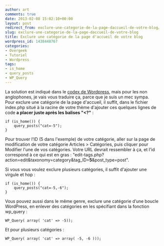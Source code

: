 ```yaml
---
author: art
comments: true
date: 2013-02-08 15:02:10+00:00
layout: post
redirect_from: exclure-une-categorie-de-la-page-daccueil-de-votre-blog/
slug: exclure-une-categorie-de-la-page-daccueil-de-votre-blog
title: Exclure une catégorie de la page d'accueil de votre blog
wordpress_id: 1438448767
categories:
- Overgeek
- Tutoriel
- Wordpress
tags:
- is_home
- query_posts
- WP_Query
---
```


La solution est indiqué dans le [codex de Wordpress](http://codex.wordpress.org/Template_Tags/query_posts), mais pour les non anglophones, je vais vous traduire ça, parce que je suis un mec sympa. Pour exclure une catégorie de la page d'accueil, il suffit, dans le fichier index.php situé à la racine de votre thème d'ajouter ces quelques lignes de code **a placer juste après les balises "<?"** :

    
    if (is_home()) {
    	query_posts("cat=-5");
    }


Pour trouver l'ID (5 dans l'exemple) de votre catégorie, aller sur la page de modification de votre catégorie Articles > Catégories, puis cliquer pour Modifier l'une de vos catégories. Votre URL devrait ressembler à ça, et l'id correspond à ce qui est en gras : "edit-tags.php?action=edit&taxonomy=category&tag_ID=**5**&post_type=post".

Si vous vous voulez exclure plusieurs catégories, il suffit d'ajouter une virgule et hop :

    
    if (is_home()) {
    	query_posts("cat=-5,-6");
    }



Vous pouvez aussi dans le même genre, exclure une catégorie d’une boucle WordPress, en enlever des catégories en les spécifiant dans la fonction wp_query :

    
    WP_Query( array( 'cat' => -5));



Et pour plusieurs catégories :

    
    WP_Query( array( 'cat' => array( -5, -6 )));



